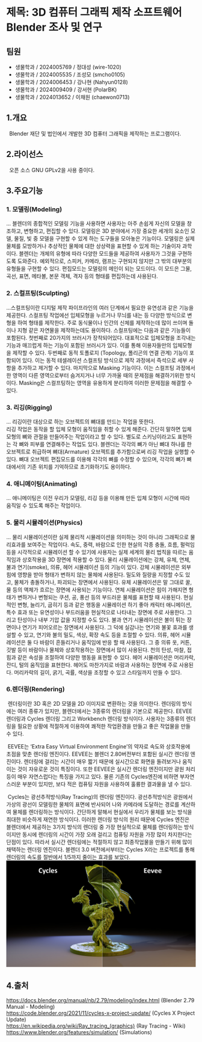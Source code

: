 # 제목: 3D 컴퓨터 그래픽 제작 소프트웨어 Blender 조사 및 연구

## 팀원     
* 생물학과 / 2024005769 / 정대성 (wire-1020)  
* 생물학과 / 2024005535 / 조성모 (smcho0105)   
* 생물학과 / 2024006453 / 강나현 (Nahyun0128)   
* 생물학과 / 2024009409 / 강서현 (PolarBK)    
* 생물학과 / 2024013652 / 이채원 (chaewon0713)

## 1.개요   
&nbsp; Blender 재단 및 법인에서 개발한 3D 컴퓨터 그래픽을 제작하는 프로그램이다.

## 2.라이선스   
&nbsp; 오픈 소스 GNU GPLv2을 사용 중이다.

## 3.주요기능   
### 1. 모델링(Modeling)   
...   블렌더의 종합적인 모델링 기능을 사용하면 사용자는 아주 손쉽게 자신의 모델을 창조하고, 변형하고, 편집할 수 있다.
모델링은 3D 분야에서 가장 중요한 세개의 요소인 모델, 물질, 빛 중 모델을 구현할 수 있게 하는 도구들을 모아놓은 기능이다. 모델링은 실제 물체를 모방하거나 추상적인 물체에 대한 상상력을 표현할 수 있게 하는 기술이자 과학이다. 블렌더는 개체의 유형에 따라 다양한 모드들을 제공하여 사용자가 그것을 구현하도록 도와준다. 예외적으로, 스피커, 카메라, 램프는 구현되지 않지만 그 밖의 대부분의 유형들을 구현할 수 있다. 
편집모드는 모델링의 메인이 되는 모드이다. 이 모드은 그물, 곡선, 표면, 메타볼, 본문 객체, 격자 등의 형태를 편집하는데 사용된다.    
### 2. 스컬프팅(Sculpting)   
...스컬프팅이란 디지털 제작 파이프라인의 여러 단계에서 필요한 유연성과 같은 기능을 제공한다. 스컬프팅 작업에선 입체모형을 누르거나 무늬를 내는 등 다양한 방식으로 변형을 하여 형태를 제작한다. 주로 동식물이나 인간의 신체를 제작하는데 많이 쓰이며 돌이나 지형 같은 자연물을 제작하는데도 용이하다.   스컬프팅에는 다음과 같은 기능들이 포함된다. 첫번째로 20가지의 브러시가 장착되어있다. 대표적으로 입체모형을 조각내는 기능과 매끄럽게 하는 기능이 포함된 브러시가 있다. 이를 통해 이용자들만의 입체모형을 제작할 수 있다.   두번째로 동적 토폴로지 (Topology, 폴리곤의 연결 관계) 기능이 포함되어 있다. 이는 동적 테셀레이션 스컬프팅 방식으로 제작 과정에서 즉석으로 세부 사항을 추가하고 제거할 수 있다.   마지막으로 Masking 기능이다. 이는 스컬프팅 과정에서 한 영역이 다른 영역으로부터 숨겨지거나 너무 가까울 때의 문제점을 해결하기위한 방식이다. Masking은 스컬프팅하는 영역을 유용하게 분리하여 이러한 문제점을 해결할 수 있다.   
### 3. 리깅(Rigging)   
...   리깅이란 대상으로 하는 오브젝트의 뼈대를 만드는 작업을 뜻한다.   
리깅 작업은 동작을 할 입체 모형이 움직임을 취할 수 있게 해준다. 간단히 말하면 입체 모형의 뼈와 관절을 만들어주는 작업이라고 할 수 있다. 별도로 스키닝이라고도 표현하는 각 뼈와 피부를 연결해주는 작업도 있다. 블렌더는 각각의 뼈가 아닌 뼈대 하나를 한 오브젝트로 취급하며 뼈대(Armature) 오브젝트를 추가함으로써 리깅 작업을 실행할 수 있다. 뼈대 오브젝트 편집모드를 이용해 각각의 뼈를 수정할 수 있으며, 각각의 뼈가 뼈대에서의 기존 위치를 기억하므로 초기화하기도 용이하다. 
### 4. 애니메이팅(Animating)   
...   애니메이팅은 이전 우리가 모델링, 리깅 등을 이용해 만든 입체 모형이 시간에 따라 움직일 수 있도록 해주는 작업이다. 
### 5. 물리 시뮬레이션(Physics)   
...  물리 시뮬레이션이란 실제 물리적 시뮬레이션을 의미하는 것이 아니라 그래픽으로 물리효과를 보여주는 작업이다. 속도, 중력, 바람으로 인한 현실의 각종 충돌, 흐름, 펄럭임 등을 시각적으로 시뮬레이션 할 수 있기에 사용자는 실제 세계의 물리 법칙을 따르는 움직임과 상호작용을 3D 장면에 적용할 수 있다. 물리 시뮬레이션에는 강체, 유체, 연체, 불과 연기(smoke), 의류, 헤어 시뮬레이션 등의 기능이 있다. 
 강체 시뮬레이션은 외부 힘에 영향을 받아 형태가 변하지 않는 물체에 사용된다. 밀도와 질량을 지정할 수도 있고, 물체가 충돌하거나, 
파괴되는 장면에서 사용된다. 유체 시뮬레이션은 말 그대로 꿀, 물 등의 액체가 흐르는 장면에 사용되는 기능이다. 
 연체 시뮬레이션은 힘이 가해지면 형태가 변하거나 변형되는 쿠션, 공, 풍선 등의 부드러운 물체를 표현할 때 사용된다. 현실적인 변형, 늘리기, 굽히기 등과 같은 행동을 시뮬레이션 하기 좋아 캐릭터 애니메이션, 특수 효과 또는 유연성이나 부드러움을 현실적으로 나타내는 장면에 주로 사용한다. 그리고 탄성이나 내부 기압 값을 지정할 수도 있다.
  불과 연기 시뮬레이션은 불이 튀는 장면이나 연기가 피어오르는 장면에서 사용된다. 그 덕에 실감나는 연기와 불꽃 효과를 생설할 수 있고, 연기와 불의 밀도, 색상, 확장 속도 등을 조절할 수 있다.
 의류, 헤어 시뮬레이션은 둘 다 바람이 흔들리거나 움직임에 반응 할 때 사용된다. 그 중 의류 옷, 커튼, 깃발 등이 바람이나 물체와 상호작용하는 장면에서 많이 사용된다. 
천의 탄성, 마찰, 접힘과 같은 속성을 조절하여 다양한 행동을 표현할 수 있다. 헤어 시뮬레이션은 머리카락, 잔디, 털의 움직임을 표현한다. 헤어도 마찬가지로 바람과 사용하는 장면에 주로 사용된다. 머리카락의 길이, 굵기, 곡률, 색상을 조정할 수 있고 스타일까지 만들 수 있다.
### 6.렌더링(Rendering)
&nbsp;렌더링이란 3D 혹은 2D 모델을 2D 이미지로 변환하는 것을 의미한다. 렌더링의 방식에는 여러 종류가 있지만, 블렌더에서는 3종류의 렌더링을 기본으로 제공한다. EEVEE 렌더링과 Cycles 렌더링 그리고 Workbench 렌더링 방식이다. 사용자는 3종류의 렌더링을 필요한 상황에 적절하게 이용하여 쾌적한 작업환경을 만들고 좋은 작업물을 만들 수 있다.  
  
&nbsp;EEVEE는 ‘Extra Easy Virtual Environment Engine’의 약자로 속도와 상호작용에 초점을 맞춘 렌더링 엔진이다. EEVEE는 블렌더 2.80버전부터 포함된 실시간 렌더링 엔진이다. 렌더링에 걸리는 시간이 매우 짧기 때문에 실시간으로 화면을 돌려보거나 움직이는 것이 자유로운 것이 특징이다. 또한 EEVEE은 실시간 렌더링 엔진이지만 광원 처리 등이 매우 자연스럽다는 특징을 가지고 있다. 물론 기존의 Cycles엔진에 비하면 부자연스러운 부분이 있지만, 보다 적은 컴퓨팅 자원을 사용하여 훌륭한 결과물을 낼 수 있다.  
  
&nbsp;Cycles는 광선추적방식(Ray Tracing)의 렌더링 엔진이다. 광선추적방식은 광원에서 가상의 광선이 모델링한 물체의 표면에 반사되어 나와 카메라에 도달하는 경로를 계산하여 물체를 렌더링하는 방식이다. 간단하게 말해서 현실에서 우리가 물체를 보는 방식을 최대한 비슷하게 재연한 방식이다. 이러한 렌더링 방식의 원리 때문에 Cycles 엔진은 블렌더에서 제공하는 3가지 방식의 렌더링 중 가장 현실적으로 물체를 렌더링하는 방식이지만 동시에 렌더링의 시간이 가장 오래 걸리고 컴퓨팅 자원을 가장 많이 차지한다는 단점이 있다. 따라서 실시간 렌더링에는 적절하지 않고 최종작업물을 만들기 위해 많이 채택하는 렌더링 엔진이다. 블렌더 3.0 버전에서부터는 Cycles X라는 프로젝트를 통해 렌더링의 속도를 절반에서 1/5까지 줄이는 효과를 보았다.  
<img src="img/Eevee-vs-cycles-featured-image.jpg"/>

## 4.출처
https://docs.blender.org/manual/nb/2.79/modeling/index.html (Blender 2.79 Manual - Modeling)  
https://code.blender.org/2021/11/cycles-x-project-update/ (Cycles X Project Update)  
https://en.wikipedia.org/wiki/Ray_tracing_(graphics) (Ray Tracing - Wiki)
https://www.blender.org/features/simulation/ (Simulations)
